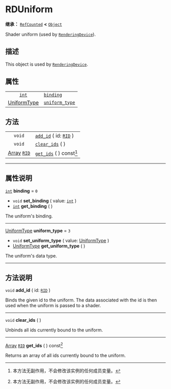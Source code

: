 <!-- ⚠ 请勿编辑本文件 ⚠ -->
<!-- 本文档使用脚本从 WeDot 引擎源码仓库生成。 -->
<!-- 生成脚本：https://github.com/WeDot-Engine/WeDot/tree/4.3/doc/tools/make_md.py； -->
<!-- 原文件：https://github.com/WeDot-Engine/WeDot/tree/4.3/doc/classes/RDUniform.xml。 -->

<div id="_class_rduniform"></div>

# RDUniform

**继承：** [`RefCounted`](class_refcounted.md) **<** [`Object`](class_object.md)

Shader uniform (used by [`RenderingDevice`](class_renderingdevice.md)).

## 描述

This object is used by [`RenderingDevice`](class_renderingdevice.md).

## 属性

|||
|:-:|:--|
| [`int`](class_int.md)                            | [`binding`](#class_rduniform_property_binding)           | ``0`` |
| [UniformType](#enum_renderingdevice_uniformtype) | [`uniform_type`](#class_rduniform_property_uniform_type) | ``3`` |

## 方法

|||
|:-:|:--|
| `void`                                        | [`add_id`](#class_rduniform_method_add_id) ( id: [`RID`](class_rid.md) ) |
| `void`                                        | [`clear_ids`](#class_rduniform_method_clear_ids) ( )                     |
| [Array](class_array.md) [`RID`](class_rid.md) | [`get_ids`](#class_rduniform_method_get_ids) ( ) const[^const]           |

<!-- rst-class:: classref-section-separator -->

---

## 属性说明

<div id="_class_rduniform_property_binding"></div>

[`int`](class_int.md) **binding** = ``0`` <div id="class_rduniform_property_binding"></div>

- `void` **set_binding** ( value: [`int`](class_int.md) )
- [`int`](class_int.md) **get_binding** ( )

The uniform's binding.

<!-- rst-class:: classref-item-separator -->

---

<div id="_class_rduniform_property_uniform_type"></div>

[UniformType](#enum_renderingdevice_uniformtype) **uniform_type** = ``3`` <div id="class_rduniform_property_uniform_type"></div>

- `void` **set_uniform_type** ( value: [UniformType](#enum_renderingdevice_uniformtype) )
- [UniformType](#enum_renderingdevice_uniformtype) **get_uniform_type** ( )

The uniform's data type.

<!-- rst-class:: classref-section-separator -->

---

## 方法说明

<div id="_class_rduniform_method_add_id"></div>

`void` **add_id** ( id: [`RID`](class_rid.md) )<div id="class_rduniform_method_add_id"></div>

Binds the given id to the uniform. The data associated with the id is then used when the uniform is passed to a shader.

<!-- rst-class:: classref-item-separator -->

---

<div id="_class_rduniform_method_clear_ids"></div>

`void` **clear_ids** ( )<div id="class_rduniform_method_clear_ids"></div>

Unbinds all ids currently bound to the uniform.

<!-- rst-class:: classref-item-separator -->

---

<div id="_class_rduniform_method_get_ids"></div>

[Array](class_array.md) [`RID`](class_rid.md) **get_ids** ( ) const[^const]<div id="class_rduniform_method_get_ids"></div>

Returns an array of all ids currently bound to the uniform.

[^virtual]: 本方法通常需要用户覆盖才能生效。
[^const]: 本方法无副作用，不会修改该实例的任何成员变量。
[^vararg]: 本方法除了能接受在此处描述的参数外，还能够继续接受任意数量的参数。
[^constructor]: 本方法用于构造某个类型。
[^static]: 调用本方法无需实例，可直接使用类名进行调用。
[^operator]: 本方法描述的是使用本类型作为左操作数的有效运算符。
[^bitfield]: 这个值是由下列位标志构成位掩码的整数。
[^void]: 无返回值。

